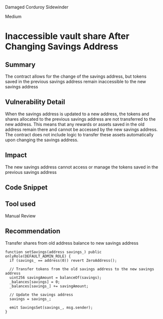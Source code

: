 Damaged Corduroy Sidewinder

Medium

# Inaccessible vault share After Changing Savings Address

## Summary
The contract allows for the change of the savings address, but tokens saved in the previous savings address remain inaccessible to the new savings address

## Vulnerability Detail
When the savings address is updated to a new address, the tokens and shares allocated to the previous savings address are not transferred to the new address. This means that any rewards or assets saved in the old address remain there and cannot be accessed by the new savings address. The contract does not include logic to transfer these assets automatically upon changing the savings address.

## Impact
The new savings address cannot access or manage the tokens saved in the previous savings address

## Code Snippet

## Tool used

Manual Review

## Recommendation
Transfer shares from old address balance to new savings address
```
function setSavings(address savings_) public onlyRole(DEFAULT_ADMIN_ROLE) {
  if (savings_ == address(0)) revert ZeroAddress();
  
  // Transfer tokens from the old savings address to the new savings address
  uint256 savingAmount = balanceOf(savings);
  _balances[savings] = 0;
  _balances[savings_] += savingAmount;
  
  // Update the savings address
  savings = savings_;
  
  emit SavingsSet(savings_, msg.sender);
}
```